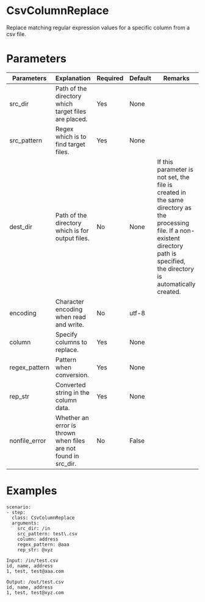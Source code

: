 # CsvColumnReplace
Replace matching regular expression values for a specific column from a csv file.

# Parameters
|Parameters|Explanation|Required|Default|Remarks|
|----------|-----------|--------|-------|-------|
|src_dir|Path of the directory which target files are placed.|Yes|None||
|src_pattern|Regex which is to find target files.|Yes|None||
|dest_dir|Path of the directory which is for output files.|No|None|If this parameter is not set, the file is created in the same directory as the processing file. If a non-existent directory path is specified, the directory is automatically created.|
|encoding|Character encoding when read and write.|No|utf-8||
|column|Specify columns to replace.|Yes|None||
|regex_pattern|Pattern when conversion.|Yes|None||
|rep_str|Converted string in the column data.|Yes|None||
|nonfile_error|Whether an error is thrown when files are not found in src_dir.|No|False||

# Examples
```
scenario:
- step:
  class: CsvColumnReplace
  arguments:
    src_dir: /in
    src_pattern: test\.csv
    column: address
    regex_pattern: @aaa
    rep_str: @xyz

Input: /in/test.csv
id, name, address
1, test, test@aaa.com

Output: /out/test.csv
id, name, address
1, test, test@xyz.com
```

